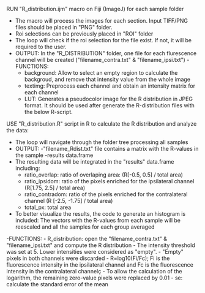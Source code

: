 RUN "R_distribution.ijm" macro on Fiji (ImageJ) for each sample folder

- The macro will process the images for each section. Input TIFF/PNG files should be placed in "PNG" folder. 
- Roi selections can be previously placed in "ROI" folder
- The loop will check if the roi selection for the file exist. If not, it will be required to the user.
- OUTPUT: In the "R_DISTRIBUTION" folder, one file for each flurescence channel will be created ("filename_contra.txt" & "filename_ipsi.txt") 
-FUNCTIONS:
	- background: Allow to select an empty region to calculate the backgroud, and remove that intensity value from the whole image
	- textimg: Preprocess each channel and obtain an intensity matrix for each channel
	- LUT: Generates a pseudocolor image for the R distribution in JPEG format. It should be used after generate the R-distribution files with the below R-script.

USE "R_distribution.R" script in R to calculate the R distribution and analyze the data:

- The loop will navigate through the folder tree processing all samples
- OUTPUT: 	-"filename_Rdist.txt" file contains a matrix with the R-values in the sample
		-results data.frame
- The resulting data will be integrated in the "results" data.frame including:
	- ratio_overlap: ratio of overlaping area: (R[-0.5, 0.5] / total area)
	- ratio_ipsidom: ratio of the pixels enriched for the ipsilateral channel (R[1.75, 2.5] / total area)
	- ratio_contradom: ratio of the pixels enriched for the contralateral channel (R [-2.5, -1.75] / total area)
	- total_px: total area
- To better visualize the results, the code to generate an histogram is included: The vectors with the R-values from each sample will be reescaled and all the samples for each group averaged  

-FUNCTIONS:
	- R_distribution: open the "filename_contra.txt" & "filename_ipsi.txt" and compute the R distribution
		- The intensity threshold was set at 5. Lower intensities were considered as "empty".
		- "Empty" pixels in both channels were discarded
		- R=log10(Fi/Fc); Fi is the fluorescence intensity in the ipsilateral channel and Fc is the fluorescence intensity in the contralateral channelç
		- To allow the calculation of the logarithm, the remaining zero-value pixels were replaced by 0.01
	- se: calculate the standard error of the mean


